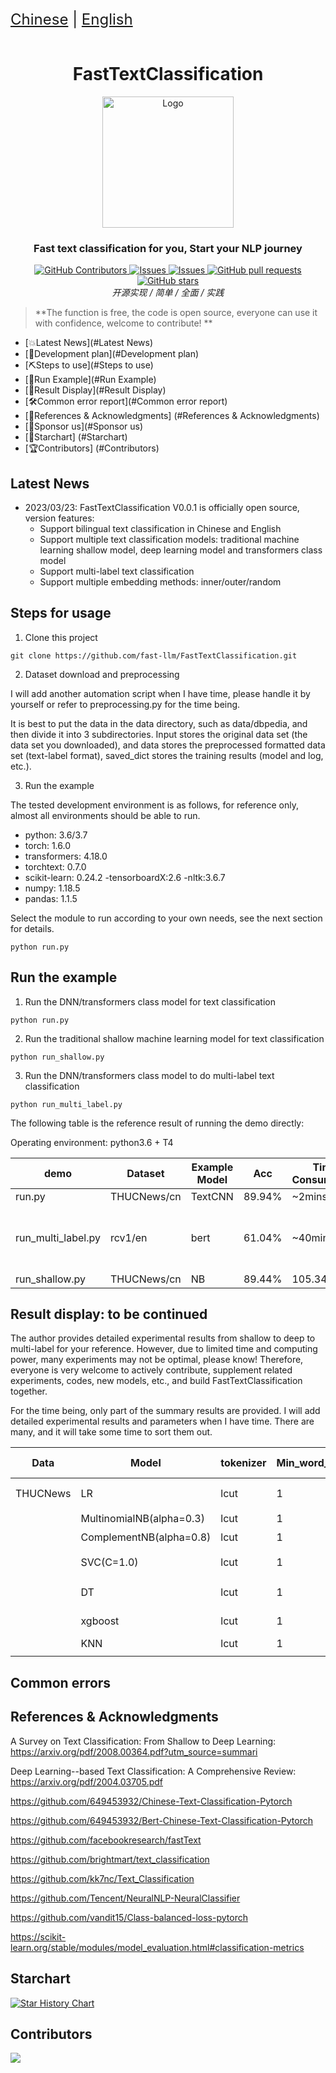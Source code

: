 <div style="font-size: 1.5rem;">
   <a href="./README.md">Chinese</a> |
   <a href="./docs/readme_en.md">English</a>
</div>
</br>

<h1 align="center">FastTextClassification</h1>
<div align="center">
  <a href="https://github.com/fast-llm/FastTextClassification">
    <img src="https://pic4.zhimg.com/80/v2-f63d74cf9859eea57b0a78c9da00c9f3_720w.webp" alt="Logo" height="210">
  </a>
  <p align="center">
    <h3>Fast text classification for you, Start your NLP journey</h3>
      <a href="https://github.com/fast-llm/FastTextClassification/graphs/contributors">
        <img alt="GitHub Contributors" src="https://img.shields.io/github/contributors/fast-llm/FastTextClassification" />
      </a>
      <a href="https://github.com/fast-llm/FastTextClassification/issues">
        <img alt="Issues" src="https://img.shields.io/github/issues/fast-llm/FastTextClassification?color=0088ff" />
      </a>
      <a href="https://github.com/fast-llm/FastTextClassification/discussions">
        <img alt="Issues" src="https://img.shields.io/github/discussions/fast-llm/FastTextClassification?color=0088ff" />
      </a>
      <a href="https://github.com/fast-llm/FastTextClassification/pulls">
        <img alt="GitHub pull requests" src="https://img.shields.io/github/issues-pr/fast-llm/FastTextClassification?color=0088ff" />
      <a href="https://github.com/fast-llm/FastTextClassification/stargazers">
        <img alt="GitHub stars" src="https://img.shields.io/github/stars/fast-llm/FastTextClassification?color=ccf" />
      </a>
      <br/>
      <em>开源实现 / 简单 / 全面 / 实践 </em>
      <br/>
    </p>
 </p>
</div>

> **The function is free, the code is open source, everyone can use it with confidence, welcome to contribute! **


- [💥Latest News](#Latest News)
- [💫Development plan](#Development plan)
- [⛏️Steps to use](#Steps to use)
- [📄Run Example](#Run Example)
- [📄Result Display](#Result Display)
- [🛠️Common error report](#Common error report)
- [💐References & Acknowledgments] (#References & Acknowledgments)
- [🌟Sponsor us](#Sponsor us)
- [🌈Starchart] (#Starchart)
- [🏆Contributors] (#Contributors)



## Latest News

- 2023/03/23: FastTextClassification V0.0.1 is officially open source, version features:
	- Support bilingual text classification in Chinese and English
	- Support multiple text classification models: traditional machine learning shallow model, deep learning model and transformers class model
	- Support multi-label text classification
	- Support multiple embedding methods: inner/outer/random



## Steps for usage

1. Clone this project

`git clone https://github.com/fast-llm/FastTextClassification.git`

2. Dataset download and preprocessing

I will add another automation script when I have time, please handle it by yourself or refer to preprocessing.py for the time being.

It is best to put the data in the data directory, such as data/dbpedia, and then divide it into 3 subdirectories. Input stores the original data set (the data set you downloaded), and data stores the preprocessed formatted data set (text-label format), saved_dict stores the training results (model and log, etc.).

3. Run the example

The tested development environment is as follows, for reference only, almost all environments should be able to run.

- python: 3.6/3.7
- torch: 1.6.0
- transformers: 4.18.0
- torchtext: 0.7.0
- scikit-learn: 0.24.2
-tensorboardX:2.6
-nltk:3.6.7
- numpy: 1.18.5
- pandas: 1.1.5



Select the module to run according to your own needs, see the next section for details.

`python run.py`

## Run the example

1. Run the DNN/transformers class model for text classification

`python run.py`

2. Run the traditional shallow machine learning model for text classification

`python run_shallow.py`

3. Run the DNN/transformers class model to do multi-label text classification

`python run_multi_label.py`



The following table is the reference result of running the demo directly:

Operating environment: python3.6 + T4

| demo               | Dataset     | Example Model | Acc    | Time Consumption | Remarks                                  |
| ------------------ | ----------- | ------------- | ------ | ---------------- | ---------------------------------------- |
| run.py             | THUCNews/cn | TextCNN       | 89.94% | ~2mins           |                                          |
| run_multi_label.py | rcv1/en     | bert          | 61.04% | ~40mins          | See running results for other indicators |
| run_shallow.py     | THUCNews/cn | NB            | 89.44% | 105.34 ms        |                                          |

## Result display: to be continued

The author provides detailed experimental results from shallow to deep to multi-label for your reference. However, due to limited time and computing power, many experiments may not be optimal, please know! Therefore, everyone is very welcome to actively contribute, supplement related experiments, codes, new models, etc., and build FastTextClassification together.

For the time being, only part of the summary results are provided. I will add detailed experimental results and parameters when I have time. There are many, and it will take some time to sort them out.

| Data     | Model                    | tokenizer | Min_word_len | Min_df | ngram | binary | Use_idf | Test acc | 备注                                                         |
| -------- | ------------------------ | --------- | ------------ | ------ | ----- | ------ | ------- | -------- | ------------------------------------------------------------ |
| THUCNews | LR                       | lcut      | 1            | 2      | (1,1) | False  | True    | 90.61%   | C=1.0, max_iter=1000  词表61549；  train score:  94.22%  valid score:  89.84%  test score: 90.61%  training time:  175070.97 ms |
|          | MultinomialNB(alpha=0.3) | lcut      | 1            | 2      | (1,1) | False  | True    | 89.86%   | 词表61549；  training time: 94.18ms                          |
|          | ComplementNB(alpha=0.8)  | lcut      | 1            | 2      | (1,1) | False  | True    | 89.88%   | 词表61549；  training time: 98.31ms                          |
|          | SVC(C=1.0)               | lcut      | 1            | 2      | (1,1) | False  | True    | 81.49%   | 词表61549；  维度200  training time:  7351155.59 ms  train score:  85.95%  valid score:  80.07%  test score: 81.49% |
|          | DT                       | lcut      | 1            | 2      | (1,1) | False  | True    | 71.19%   | max_depth=None     training time:  149216.53 ms  train score:  99.97%  valid score:  70.57%  test score: 71.19% |
|          | xgboost                  | lcut      | 1            | 2      | (1,1) | False  | True    | 90.08%   | XGBClassifier(n_estimators=2000,eta=0.3,gamma=0.1,max_depth=6,subsample=1,colsample_bytree=0.8,  nthread=10)  training time:  1551260.28 ms  train score:  99.00%  valid score:  89.34%  test score: 90.08% |
|          | KNN                      | lcut      | 1            | 2      | (1,1) | False  | True    | 83.34%   | k=5  training time:  22.14 ms  train score:  89.57%  valid score:  82.69%  test score: 83.34% |
|          |                          |           |              |        |       |        |         |          |                                                              |

 

## Common errors



## References & Acknowledgments

A Survey on Text Classification: From Shallow to Deep Learning: https://arxiv.org/pdf/2008.00364.pdf?utm_source=summari

Deep Learning--based Text Classification: A Comprehensive Review: https://arxiv.org/pdf/2004.03705.pdf

https://github.com/649453932/Chinese-Text-Classification-Pytorch

https://github.com/649453932/Bert-Chinese-Text-Classification-Pytorch

https://github.com/facebookresearch/fastText

https://github.com/brightmart/text_classification

https://github.com/kk7nc/Text_Classification

https://github.com/Tencent/NeuralNLP-NeuralClassifier

https://github.com/vandit15/Class-balanced-loss-pytorch

https://scikit-learn.org/stable/modules/model_evaluation.html#classification-metrics


## Starchart

[![Star History Chart](https://api.star-history.com/svg?repos=fast-llm/FastTextClassification&type=Date)](https://star-history.com/#kaixindelele/ChatPaper&Date)

## Contributors

<a href="https://github.com/fast-llm/FastTextClassification/graphs/contributors">
   <img src="https://contrib.rocks/image?repo=fast-llm/FastTextClassification" />
</a>